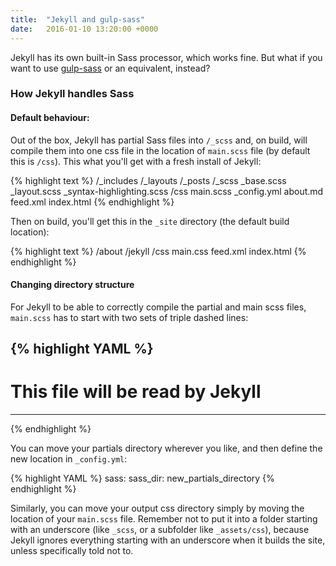```yaml
---
title:  "Jekyll and gulp-sass"
date:   2016-01-10 13:20:00 +0000
---
```

Jekyll has its own built-in Sass processor, which works fine. But what if you want to use [gulp-sass](https://www.npmjs.com/package/gulp-sass) or an equivalent, instead?

### How Jekyll handles Sass

#### Default behaviour:
Out of the box, Jekyll has partial Sass files into `/_scss` and, on build, will compile them into one css file in the location of `main.scss` file (by default this is `/css`). This what you'll get with a fresh install of Jekyll:

{% highlight text %}
/_includes
/_layouts
/_posts
/_scss
  _base.scss
  _layout.scss
  _syntax-highlighting.scss
/css
  main.scss
_config.yml
about.md
feed.xml
index.html
{% endhighlight %}

Then on build, you'll get this in the `_site` directory (the default build location):

{% highlight text %}
/about
/jekyll
/css
  main.css
feed.xml
index.html
{% endhighlight %}

#### Changing directory structure
For Jekyll to be able to correctly compile the partial and main scss files, `main.scss` has to start with two sets of triple dashed lines:

{% highlight YAML %}
---
# This file will be read by Jekyll
---
{% endhighlight %}

You can move your partials directory wherever you like, and then define the new location in `_config.yml`:

{% highlight YAML %}
sass:
  sass_dir: new_partials_directory
{% endhighlight %}

Similarly, you can move your output css directory simply by moving the location of your `main.scss` file. Remember not to put it into a folder starting with an underscore (like `_scss`, or a subfolder like `_assets/css`), because Jekyll ignores everything starting with an underscore when it builds the site, unless specifically told not to.
